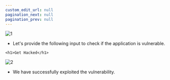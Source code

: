 ```yaml
---
custom_edit_url: null
pagination_next: null
pagination_prev: null
---
```


![1](https://github.com/Knign/Write-ups/assets/110326359/8be480d3-7c74-4c4f-945a-e650920c6794)

- Let's provide the following input to check if the application is vulnerable.
```
<h1>Get Hacked</h1>
```

![2](https://github.com/Knign/Write-ups/assets/110326359/6c4c0de4-e9c7-411d-8172-8155a43c3b25)

- We have successfully exploited the vulnerability.
